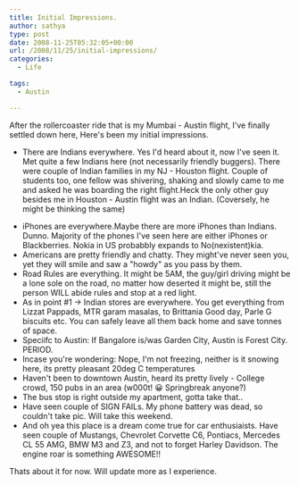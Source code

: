 ```yaml
---
title: Initial Impressions.
author: sathya
type: post
date: 2008-11-25T05:32:05+00:00
url: /2008/11/25/initial-impressions/
categories:
  - Life

tags:
  - Austin

---
```

After the rollercoaster ride that is my Mumbai - Austin flight, I've finally settled down here, Here's been my initial impressions.

  * There are Indians everywhere. Yes I'd heard about it, now I've seen it. Met quite a few Indians here (not necessarily friendly buggers). There were couple of Indian families in my NJ - Houston flight. Couple of students too, one fellow was shivering, shaking and slowly came to me and asked he was boarding the right flight.Heck the only other guy besides me in Houston - Austin flight was an Indian. (Coversely, he might be thinking the same)

<!--more-->

  * iPhones are everywhere.Maybe there are more iPhones than Indians. Dunno. Majority of the phones I've seen here are either iPhones or Blackberries. Nokia in US probabbly expands to No(nexistent)kia.
  * Americans are pretty friendly and chatty. They might've never seen you, yet they will smile and saw a "howdy" as you pass by them.
  * Road Rules are everything. It might be 5AM, the guy/girl driving might be a lone sole on the road, no matter how deserted it might be, still the person WILL abide rules and stop at a red light.
  * As in point #1 -> Indian stores are everywhere. You get everything from Lizzat Pappads, MTR garam masalas, to Brittania Good day, Parle G biscuits etc. You can safely leave all them back home and save tonnes of space.
  * Speciifc to Austin: If Bangalore is/was Garden City, Austin is Forest City. PERIOD.
  * Incase you're wondering: Nope, I'm not freezing, neither is it snowing here, its pretty pleasant 20deg C temperatures
  * Haven't been to downtown Austin, heard its pretty lively - College crowd, 150 pubs in an area (w000t! 😀 Springbreak anyone?)
  * The bus stop is right outside my apartment, gotta take that..
  * Have seen couple of SIGN FAILs. My phone battery was dead, so couldn't take pic. Will take this weekend.
  * And oh yea this place is a dream come true for car enthusiaists. Have seen couple of Mustangs, Chevrolet Corvette C6, Pontiacs, Mercedes CL 55 AMG, BMW M3 and Z3, and not to forget Harley Davidson. The engine roar is something AWESOME!!

Thats about it for now. Will update more as I experience.
